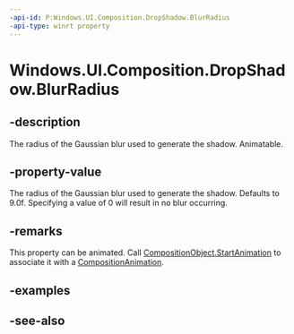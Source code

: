 ```yaml
---
-api-id: P:Windows.UI.Composition.DropShadow.BlurRadius
-api-type: winrt property
---
```


<!-- Property syntax
public float BlurRadius { get;  set; }
-->

# Windows.UI.Composition.DropShadow.BlurRadius

## -description
The radius of the Gaussian blur used to generate the shadow. Animatable.



## -property-value
The radius of the Gaussian blur used to generate the shadow. Defaults to 9.0f. Specifying a value of 0 will result in no blur occurring.

## -remarks

This property can be animated. Call [CompositionObject.StartAnimation](compositionobject_startanimation_709050842.md) to associate it with a [CompositionAnimation](/windows/uwp/composition/composition-animation).

## -examples

## -see-also

